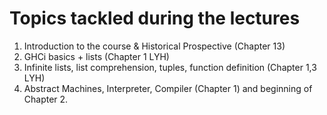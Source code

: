 # Topics tackled during the lectures

1. Introduction to the course & Historical Prospective (Chapter 13)
1. GHCi basics + lists (Chapter 1 LYH)
1. Infinite lists, list comprehension, tuples, function definition (Chapter 1,3 LYH)
1. Abstract Machines, Interpreter, Compiler (Chapter 1) and beginning of Chapter 2.


